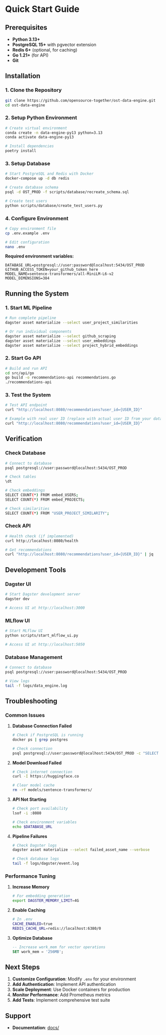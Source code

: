 # Quick Start Guide

## Prerequisites

- **Python 3.13+**
- **PostgreSQL 15+** with pgvector extension
- **Redis 6+** (optional, for caching)
- **Go 1.21+** (for API)
- **Git**

## Installation

### 1. Clone the Repository

```bash
git clone https://github.com/opensource-together/ost-data-engine.git
cd ost-data-engine
```

### 2. Setup Python Environment

```bash
# Create virtual environment
conda create -n data-engine-py13 python=3.13
conda activate data-engine-py13

# Install dependencies
poetry install
```

### 3. Setup Database

```bash
# Start PostgreSQL and Redis with Docker
docker-compose up -d db redis

# Create database schema
psql -d OST_PROD -f scripts/database/recreate_schema.sql

# Create test users
python scripts/database/create_test_users.py
```

### 4. Configure Environment

```bash
# Copy environment file
cp .env.example .env

# Edit configuration
nano .env
```

**Required environment variables:**
```env
DATABASE_URL=postgresql://user:password@localhost:5434/OST_PROD
GITHUB_ACCESS_TOKEN=your_github_token_here
MODEL_NAME=sentence-transformers/all-MiniLM-L6-v2
MODEL_DIMENSIONS=384
```

## Running the System

### 1. Start ML Pipeline

```bash
# Run complete pipeline
dagster asset materialize --select user_project_similarities

# Or run individual components
dagster asset materialize --select github_scraping
dagster asset materialize --select user_embeddings
dagster asset materialize --select project_hybrid_embeddings
```

### 2. Start Go API

```bash
# Build and run API
cd src/api/go
go build -o recommendations-api recommendations.go
./recommendations-api
```

### 3. Test the System

```bash
# Test API endpoint
curl "http://localhost:8080/recommendations?user_id={USER_ID}"

# Example with real user ID (replace with actual user ID from your database)
curl "http://localhost:8080/recommendations?user_id={USER_ID}"
```

## Verification

### Check Database

```bash
# Connect to database
psql postgresql://user:password@localhost:5434/OST_PROD

# Check tables
\dt

# Check embeddings
SELECT COUNT(*) FROM embed_USERS;
SELECT COUNT(*) FROM embed_PROJECTS;

# Check similarities
SELECT COUNT(*) FROM "USER_PROJECT_SIMILARITY";
```

### Check API

```bash
# Health check (if implemented)
curl http://localhost:8080/health

# Get recommendations
curl "http://localhost:8080/recommendations?user_id={USER_ID}" | jq
```

## Development Tools

### Dagster UI

```bash
# Start Dagster development server
dagster dev

# Access UI at http://localhost:3000
```

### MLflow UI

```bash
# Start MLflow UI
python scripts/start_mlflow_ui.py

# Access UI at http://localhost:5050
```

### Database Management

```bash
# Connect to database
psql postgresql://user:password@localhost:5434/OST_PROD

# View logs
tail -f logs/data_engine.log
```

## Troubleshooting

### Common Issues

1. **Database Connection Failed**
   ```bash
   # Check if PostgreSQL is running
   docker ps | grep postgres
   
   # Check connection
   psql postgresql://user:password@localhost:5434/OST_PROD -c "SELECT 1;"
   ```

2. **Model Download Failed**
   ```bash
   # Check internet connection
   curl -I https://huggingface.co
   
   # Clear model cache
   rm -rf models/sentence-transformers/
   ```

3. **API Not Starting**
   ```bash
   # Check port availability
   lsof -i :8080
   
   # Check environment variables
   echo $DATABASE_URL
   ```

4. **Pipeline Failures**
   ```bash
   # Check Dagster logs
   dagster asset materialize --select failed_asset_name --verbose
   
   # Check database logs
   tail -f logs/dagster/event.log
   ```

### Performance Tuning

1. **Increase Memory**
   ```bash
   # For embedding generation
   export DAGSTER_MEMORY_LIMIT=4G
   ```

2. **Enable Caching**
   ```bash
   # In .env
   CACHE_ENABLED=true
   REDIS_CACHE_URL=redis://localhost:6380/0
   ```

3. **Optimize Database**
   ```sql
   -- Increase work_mem for vector operations
   SET work_mem = '256MB';
   ```

## Next Steps

1. **Customize Configuration**: Modify `.env` for your environment
2. **Add Authentication**: Implement API authentication
3. **Scale Deployment**: Use Docker containers for production
4. **Monitor Performance**: Add Prometheus metrics
5. **Add Tests**: Implement comprehensive test suite

## Support

- **Documentation**: [docs/](docs/)
